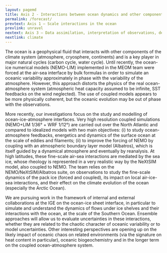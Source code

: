 ```yaml
---
layout: pagemd
title: Axis 2 - Interactions between ocean dynamics and other components of the climate system
permalink: /forecast/
prevtext: Axis 1 – Scale interactions in the ocean
prevlink: unravel
nextext: Axis 3 – Data assimilation, interpretation of observations, design of observation networks
nextlink: climate
---
```



The ocean is a geophysical fluid that interacts with other components of the climate system (atmosphere, cryosphere, continents) and is a key player in major natural cycles (carbon cycle, water cycle). Until recently, the ocean-ice numerical models (NEMO-LIM) implemented in the MEOM team were forced at the air-sea interface by bulk formulas in order to simulate an oceanic variability approximately in phase with the variability of the atmosphere. However, this approach distorts the physics of the real ocean-atmosphere system (atmospheric heat capacity assumed to be infinite, SST feedbacks on the wind neglected). The use of coupled models appears to be more physically coherent, but the oceanic evolution may be out of phase with the observations. 

More recently, our investigations focus on the study and modelling of ocean-ice-atmosphere interfaces. Very high resolution coupled simulations (NEMO+LIM 1/36° + WRF 1/12°) are carried out over the North Atlantic and compared to idealized models with two main objectives: (i) to study ocean-atmosphere feedbacks, energetics and dynamics of the surface ocean at the scale of eddies and filaments; (ii) to improve the forcing of NEMO by coupling with an atmospheric boundary layer model (Albatros), which is itself guided by a dynamical atmosphere and eventually by reanalysis. At high latitudes, these fine-scale air-sea interactions are mediated by the sea ice, whose rheology is represented in a very realistic way by the NeXtSIM model, also coupled to NEMO. The team relies on the NEMO/NeXtSIM/Albatros suite, on observations to study the fine-scale dynamics of the pack ice (forced and coupled), its impact on local air-ice-sea interactions, and their effect on the climate evolution of the ocean (especially the Arctic Ocean).

We are pursuing work in the framework of internal and external collaborations at the IGE on the ocean-ice sheet interface, in particular to simulate and understand the dynamics of flows under ice shelves and their interactions with the ocean, at the scale of the Southern Ocean. Ensemble approaches will allow us to evaluate uncertainties in these interactions, whether they are related to the chaotic character of oceanic variability or to model uncertainties. Other interesting perspectives are opening up on the likely impact of oceanic chaos on related environments (via the signature on heat content in particular), oceanic biogeochemistry and in the longer term on the coupled ocean-atmosphere system.
